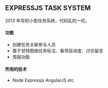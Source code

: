 ## EXPRESSJS TASK SYSTEM

2013 年写的小型任务系统，代码乱的一坨。

#### 功能
- 创建任务关联参与人员
- 基于甘特图做任务标注、看项目进度、讨论留言
- 周报功能

#### 所用的技术
- Node Expressjs AngularJS etc
